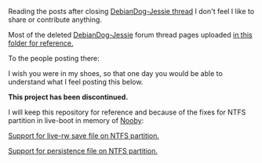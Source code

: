Reading the posts after closing [DebianDog-Jessie thread](http://murga-linux.com/puppy/viewtopic.php?p=926138#926138) I don't feel I like to share or contribute anything.

Most of the deleted [DebianDog-Jessie](http://murga-linux.com/puppy/viewtopic.php?p=926601&sid=56dd49007ea414e6eeb5fba021fd2291#926601) forum thread pages uploaded [in this folder for reference.](https://github.com/MintPup/DebianDog-Wheezy/blob/master/deleted-pages/)

To the people posting there:

I wish you were in my shoes, so that one day you would be able to understand what I feel posting this below.

**This project has been discontinued.**

I will keep this repository for reference and because of the fixes for NTFS partition in live-boot in memory of [Nooby](http://murga-linux.com/puppy/viewtopic.php?p=926247#926247):

[Support for live-rw save file on NTFS partition.](https://github.com/MintPup/DebianDog-Wheezy/commit/a9d2875fffda59f81940629fb9825b93a599779e)

[Support for persistence file on NTFS partition.](https://github.com/MintPup/DebianDog-Wheezy/commit/e2eb061df78b96429ac0c2f2d7740f05216d6748)
